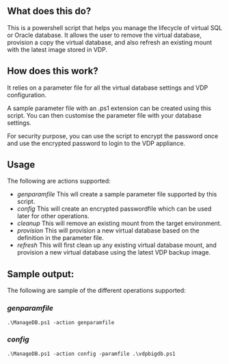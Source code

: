 ## What does this do?

This is a powershell script that helps you manage the lifecycle of virtual SQL or Oracle database. It allows the user to remove the virtual database, provision a copy the virtual database, and also refresh an existing mount with the latest image stored in VDP.

## How does this work?

It relies on a parameter file for all the virtual database settings and VDP configuration. 

A sample parameter file with an .ps1 extension can be created using this script. You can then customise the parameter file with your database settings.

For security purpose, you can use the script to encrypt the password once and use the encrypted password to login to the VDP appliance.

## Usage

The following are actions supported:
* _genparamfile_  This wll create a sample parameter file supported by this script.  
* _config_  This will create an encrypted passwordfile which can be used later for other operations.
* _cleanup_  This will remove an existing mount from the target environment.
* _provision_  This will provision a new virtual database based on the definition in the parameter file.
* _refresh_  This will first clean up any existing virtual database mount, and provision a new virtual database using the latest VDP backup image.


## Sample output:
The following are sample of the different operations supported:

### _genparamfile_
```
.\ManageDB.ps1 -action genparamfile
```

### _config_
```
.\ManageDB.ps1 -action config -paramfile .\vdpbigdb.ps1
```

